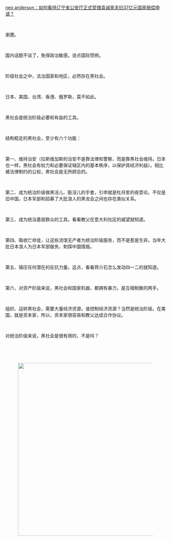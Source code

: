 <p data-pid="XNJYsSd9"><a href="https://www.zhihu.com/question/61997960/answer/227739300" class="internal">neo anderson：如何看待辽宁省公安厅正式受理袁诚家夫妇37亿元国家赔偿申请？</a></p><p><br></p><p data-pid="m-cnc7Oy">谢邀。</p><p><br></p><p data-pid="cSs-pYZQ">国内话题不谈了，免得政治敏感。说点国际惯例。</p><p><br></p><p data-pid="LZdTrkzf">阶级社会之中，法治国家和地区，必然存在黑社会。</p><p><br></p><p data-pid="XR2rSg4M">日本、美国、台湾、香港、俄罗斯，莫不如此。</p><p><br></p><p data-pid="TMDmZT6q">黑社会是统治阶级必要和有益的工具。</p><p><br></p><p data-pid="WaiYAxY_">结构稳定的黑社会，至少有六个功能：</p><p><br></p><p data-pid="taYom17p">第一、维持治安（拉斯维加斯的治安不是靠法律和警察，而是靠黑社会维持。日本也一样，黑社会有权力和必要保证辖区内的基本秩序，以保护其经济利益）。相比被法律制约的公权，黑社会是无所顾忌的。</p><p><br></p><p data-pid="pftQzqNW">第二、成为统治阶级做黑活儿、脏活儿的手套，引申就是杜月笙的夜壶论。不仅是旧中国，日本军部和招募了大批浪人的黑龙会之间也存在类似关系。</p><p><br></p><p data-pid="8IyCgyZZ">第三、成为统治基层群众的工具。看看教父在意大利社区的威望就知道。</p><p><br></p><p data-pid="jsguIt2Y">第四、吸收亡命徒，让这些流氓无产者为统治阶级服务，而不是惹是生非。当年大批日本浪人为日本军部服务，刺探中国情报。</p><p><br></p><p data-pid="hT_27KwC">第五、镇压任何潜在的反抗力量。这点，看看蒋介石怎么发动四一二的就知道。</p><p><br></p><p data-pid="BE5l_EhI">第六、对资产阶级来说，黑社会和国家机器，都拥有暴力，是互相制衡的两手。</p><p><br></p><p data-pid="iFfp3l4-">组织、运转黑社会，需要大量经济资源，谁控制经济资源？当然是统治阶级。在美国，就是资本家，所以，资本家很容易和教父达成合作协议。</p><p><br></p><p data-pid="zElO_cXL">对统治阶级来说，黑社会是很有用的，不是吗？</p><p><br></p><p><br></p><figure><img src="https://pic1.zhimg.com/v2-2a9d10585b2fee7ed1181b7fe2626cc5_720w.png?source=d16d100b" data-rawwidth="542" data-rawheight="414" class="origin_image zh-lightbox-thumb" width="542" data-original="https://pica.zhimg.com/v2-2a9d10585b2fee7ed1181b7fe2626cc5_720w.jpg?source=d16d100b"></figure><p></p><p></p><p></p><p></p>